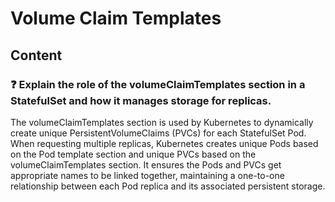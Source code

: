 # Volume Claim Templates

## Content

### ❓ Explain the role of the volumeClaimTemplates section in a StatefulSet and how it manages storage for replicas.
The volumeClaimTemplates section is used by Kubernetes to dynamically create unique PersistentVolumeClaims (PVCs) for each StatefulSet Pod. When requesting multiple replicas, Kubernetes creates unique Pods based on the Pod template section and unique PVCs based on the volumeClaimTemplates section. It ensures the Pods and PVCs get appropriate names to be linked together, maintaining a one-to-one relationship between each Pod replica and its associated persistent storage.


